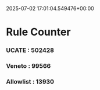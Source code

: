 2025-07-02 17:01:04.549476+00:00
# Rule Counter 
 ### UCATE : 502428

 ### Veneto : 99566

 ### Allowlist : 13930